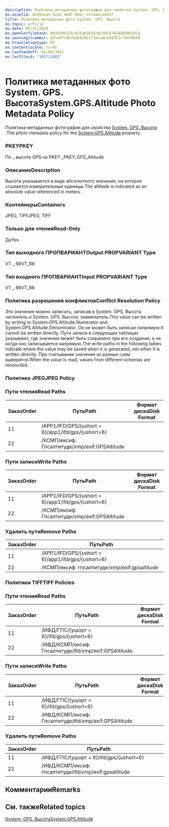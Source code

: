 ```yaml
---
description: Политика метаданных фотографии для свойства System. GPS. Высота.
ms.assetid: 63d59aa3-52a6-4b6f-b6ec-a1c4abcee83f
title: Политика метаданных фото System. GPS. Высота
ms.topic: article
ms.date: 05/31/2018
ms.openlocfilehash: 003d39d135c625a01035c023b5d7dc8d890b3b1a
ms.sourcegitcommit: 831e8f3db78ab820e1710cede244553c70e50500
ms.translationtype: MT
ms.contentlocale: ru-RU
ms.lasthandoff: 01/08/2021
ms.locfileid: "105712802"
---
```

# <a name="systemgpsaltitude-photo-metadata-policy"></a><span data-ttu-id="4ec15-103">Политика метаданных фото System. GPS. Высота</span><span class="sxs-lookup"><span data-stu-id="4ec15-103">System.GPS.Altitude Photo Metadata Policy</span></span>

<span data-ttu-id="4ec15-104">Политика метаданных фотографии для свойства [System. GPS. Высота](../properties/props-system-gps-altitude.md) .</span><span class="sxs-lookup"><span data-stu-id="4ec15-104">The photo metadata policy for the [System.GPS.Altitude](../properties/props-system-gps-altitude.md) property.</span></span>

### <a name="pkey"></a><span data-ttu-id="4ec15-105">PKEY</span><span class="sxs-lookup"><span data-stu-id="4ec15-105">PKEY</span></span>

<span data-ttu-id="4ec15-106">По \_ высоте GPS на PKEY \_</span><span class="sxs-lookup"><span data-stu-id="4ec15-106">PKEY\_GPS\_Altitude</span></span>

### <a name="description"></a><span data-ttu-id="4ec15-107">Описание</span><span class="sxs-lookup"><span data-stu-id="4ec15-107">Description</span></span>

<span data-ttu-id="4ec15-108">Высота указывается в виде абсолютного значения, на которое ссылается измерительные единицы.</span><span class="sxs-lookup"><span data-stu-id="4ec15-108">The altitude is indicated as an absolute value referenced in meters.</span></span>

### <a name="containers"></a><span data-ttu-id="4ec15-109">Контейнеры</span><span class="sxs-lookup"><span data-stu-id="4ec15-109">Containers</span></span>

<span data-ttu-id="4ec15-110">JPEG, TIFF</span><span class="sxs-lookup"><span data-stu-id="4ec15-110">JPEG, TIFF</span></span>

### <a name="read-only"></a><span data-ttu-id="4ec15-111">Только для чтения</span><span class="sxs-lookup"><span data-stu-id="4ec15-111">Read-Only</span></span>

<span data-ttu-id="4ec15-112">Да</span><span class="sxs-lookup"><span data-stu-id="4ec15-112">Yes</span></span>

### <a name="output-propvariant-type"></a><span data-ttu-id="4ec15-113">Тип выходного ПРОПВАРИАНТ</span><span class="sxs-lookup"><span data-stu-id="4ec15-113">Output PROPVARIANT Type</span></span>

<span data-ttu-id="4ec15-114">VT \_ R8</span><span class="sxs-lookup"><span data-stu-id="4ec15-114">VT\_R8</span></span>

### <a name="input-propvariant-type"></a><span data-ttu-id="4ec15-115">Тип входного ПРОПВАРИАНТ</span><span class="sxs-lookup"><span data-stu-id="4ec15-115">Input PROPVARIANT Type</span></span>

<span data-ttu-id="4ec15-116">VT \_ R8</span><span class="sxs-lookup"><span data-stu-id="4ec15-116">VT\_R8</span></span>

### <a name="conflict-resolution-policy"></a><span data-ttu-id="4ec15-117">Политика разрешения конфликтов</span><span class="sxs-lookup"><span data-stu-id="4ec15-117">Conflict Resolution Policy</span></span>

<span data-ttu-id="4ec15-118">Это значение можно записать, записав в System. GPS. Высота. числитель и System. GPS. Высота. знаменатель.</span><span class="sxs-lookup"><span data-stu-id="4ec15-118">This value can be written by writing to System.GPS.Altitude.Numerator and System.GPS.Altitude.Denominator.</span></span> <span data-ttu-id="4ec15-119">Он не может быть записан напрямую.</span><span class="sxs-lookup"><span data-stu-id="4ec15-119">It cannot be written directly.</span></span> <span data-ttu-id="4ec15-120">Пути записи в следующих таблицах указывают, где значение может быть сохранено при его создании, а не когда оно записывается напрямую.</span><span class="sxs-lookup"><span data-stu-id="4ec15-120">The write paths in the following tables indicate where the value may be saved when it is generated, not when it is written directly.</span></span> <span data-ttu-id="4ec15-121">При считывании значения из разных схем выверятся.</span><span class="sxs-lookup"><span data-stu-id="4ec15-121">When the value is read, values from different schemas are reconciled.</span></span>

### <a name="jpeg-policy"></a><span data-ttu-id="4ec15-122">Политика JPEG</span><span class="sxs-lookup"><span data-stu-id="4ec15-122">JPEG Policy</span></span>

### <a name="read-paths"></a><span data-ttu-id="4ec15-123">Пути чтения</span><span class="sxs-lookup"><span data-stu-id="4ec15-123">Read Paths</span></span>



| <span data-ttu-id="4ec15-124">Заказ</span><span class="sxs-lookup"><span data-stu-id="4ec15-124">Order</span></span> | <span data-ttu-id="4ec15-125">Путь</span><span class="sxs-lookup"><span data-stu-id="4ec15-125">Path</span></span>                     | <span data-ttu-id="4ec15-126">Формат диска</span><span class="sxs-lookup"><span data-stu-id="4ec15-126">Disk Format</span></span> |
|-------|--------------------------|-------------|
| <span data-ttu-id="4ec15-127">1</span><span class="sxs-lookup"><span data-stu-id="4ec15-127">1</span></span>     | <span data-ttu-id="4ec15-128">/APP1/IFD/GPS/{ushort = 6}</span><span class="sxs-lookup"><span data-stu-id="4ec15-128">/app1/ifd/gps/{ushort=6}</span></span> |             |
| <span data-ttu-id="4ec15-129">2</span><span class="sxs-lookup"><span data-stu-id="4ec15-129">2</span></span>     | <span data-ttu-id="4ec15-130">/КСМП/ексиф: Гпсалтитуде</span><span class="sxs-lookup"><span data-stu-id="4ec15-130">/xmp/exif:GPSAltitude</span></span>    |             |



 

### <a name="write-paths"></a><span data-ttu-id="4ec15-131">Пути записи</span><span class="sxs-lookup"><span data-stu-id="4ec15-131">Write Paths</span></span>



| <span data-ttu-id="4ec15-132">Заказ</span><span class="sxs-lookup"><span data-stu-id="4ec15-132">Order</span></span> | <span data-ttu-id="4ec15-133">Путь</span><span class="sxs-lookup"><span data-stu-id="4ec15-133">Path</span></span>                     | <span data-ttu-id="4ec15-134">Формат диска</span><span class="sxs-lookup"><span data-stu-id="4ec15-134">Disk Format</span></span> |
|-------|--------------------------|-------------|
| <span data-ttu-id="4ec15-135">1</span><span class="sxs-lookup"><span data-stu-id="4ec15-135">1</span></span>     | <span data-ttu-id="4ec15-136">/APP1/IFD/GPS/{ushort = 6}</span><span class="sxs-lookup"><span data-stu-id="4ec15-136">/app1/ifd/gps/{ushort=6}</span></span> |             |
| <span data-ttu-id="4ec15-137">2</span><span class="sxs-lookup"><span data-stu-id="4ec15-137">2</span></span>     | <span data-ttu-id="4ec15-138">/КСМП/ексиф: Гпсалтитуде</span><span class="sxs-lookup"><span data-stu-id="4ec15-138">/xmp/exif:GPSAltitude</span></span>    |             |



 

### <a name="remove-paths"></a><span data-ttu-id="4ec15-139">Удалить пути</span><span class="sxs-lookup"><span data-stu-id="4ec15-139">Remove Paths</span></span>



| <span data-ttu-id="4ec15-140">Заказ</span><span class="sxs-lookup"><span data-stu-id="4ec15-140">Order</span></span> | <span data-ttu-id="4ec15-141">Путь</span><span class="sxs-lookup"><span data-stu-id="4ec15-141">Path</span></span>                     |
|-------|--------------------------|
| <span data-ttu-id="4ec15-142">1</span><span class="sxs-lookup"><span data-stu-id="4ec15-142">1</span></span>     | <span data-ttu-id="4ec15-143">/APP1/IFD/GPS/{ushort = 6}</span><span class="sxs-lookup"><span data-stu-id="4ec15-143">/app1/ifd/gps/{ushort=6}</span></span> |
| <span data-ttu-id="4ec15-144">2</span><span class="sxs-lookup"><span data-stu-id="4ec15-144">2</span></span>     | <span data-ttu-id="4ec15-145">/КСМП/ексиф: гпсалтитуде</span><span class="sxs-lookup"><span data-stu-id="4ec15-145">/xmp/exif:gpsaltitude</span></span>    |



 

### <a name="tiff-policies"></a><span data-ttu-id="4ec15-146">Политики TIFF</span><span class="sxs-lookup"><span data-stu-id="4ec15-146">TIFF Policies</span></span>

### <a name="read-paths"></a><span data-ttu-id="4ec15-147">Пути чтения</span><span class="sxs-lookup"><span data-stu-id="4ec15-147">Read Paths</span></span>



| <span data-ttu-id="4ec15-148">Заказ</span><span class="sxs-lookup"><span data-stu-id="4ec15-148">Order</span></span> | <span data-ttu-id="4ec15-149">Путь</span><span class="sxs-lookup"><span data-stu-id="4ec15-149">Path</span></span>                      | <span data-ttu-id="4ec15-150">Формат диска</span><span class="sxs-lookup"><span data-stu-id="4ec15-150">Disk Format</span></span> |
|-------|---------------------------|-------------|
| <span data-ttu-id="4ec15-151">1</span><span class="sxs-lookup"><span data-stu-id="4ec15-151">1</span></span>     | <span data-ttu-id="4ec15-152">/ИФД/ГПС/{ушорт = 6}</span><span class="sxs-lookup"><span data-stu-id="4ec15-152">/ifd/gps/{ushort=6}</span></span>       |             |
| <span data-ttu-id="4ec15-153">2</span><span class="sxs-lookup"><span data-stu-id="4ec15-153">2</span></span>     | <span data-ttu-id="4ec15-154">/ИФД/КСМП/ексиф: Гпсалтитуде</span><span class="sxs-lookup"><span data-stu-id="4ec15-154">/ifd/xmp/exif:GPSAltitude</span></span> |             |



 

### <a name="write-paths"></a><span data-ttu-id="4ec15-155">Пути записи</span><span class="sxs-lookup"><span data-stu-id="4ec15-155">Write Paths</span></span>



| <span data-ttu-id="4ec15-156">Заказ</span><span class="sxs-lookup"><span data-stu-id="4ec15-156">Order</span></span> | <span data-ttu-id="4ec15-157">Путь</span><span class="sxs-lookup"><span data-stu-id="4ec15-157">Path</span></span>                      | <span data-ttu-id="4ec15-158">Формат диска</span><span class="sxs-lookup"><span data-stu-id="4ec15-158">Disk Format</span></span> |
|-------|---------------------------|-------------|
| <span data-ttu-id="4ec15-159">1</span><span class="sxs-lookup"><span data-stu-id="4ec15-159">1</span></span>     | <span data-ttu-id="4ec15-160">/ИФД/ГПС/{ушорт = 6}</span><span class="sxs-lookup"><span data-stu-id="4ec15-160">/ifd/gps/{ushort=6}</span></span>       |             |
| <span data-ttu-id="4ec15-161">2</span><span class="sxs-lookup"><span data-stu-id="4ec15-161">2</span></span>     | <span data-ttu-id="4ec15-162">/ИФД/КСМП/ексиф: Гпсалтитуде</span><span class="sxs-lookup"><span data-stu-id="4ec15-162">/ifd/xmp/exif:GPSAltitude</span></span> |             |



 

### <a name="remove-paths"></a><span data-ttu-id="4ec15-163">Удалить пути</span><span class="sxs-lookup"><span data-stu-id="4ec15-163">Remove Paths</span></span>



| <span data-ttu-id="4ec15-164">Заказ</span><span class="sxs-lookup"><span data-stu-id="4ec15-164">Order</span></span> | <span data-ttu-id="4ec15-165">Путь</span><span class="sxs-lookup"><span data-stu-id="4ec15-165">Path</span></span>                      |     |
|-------|---------------------------|-----|
| <span data-ttu-id="4ec15-166">1</span><span class="sxs-lookup"><span data-stu-id="4ec15-166">1</span></span>     | <span data-ttu-id="4ec15-167">/ИФД/ГПС/{ушорт = 6}</span><span class="sxs-lookup"><span data-stu-id="4ec15-167">/ifd/gps/{ushort=6}</span></span>       |     |
| <span data-ttu-id="4ec15-168">2</span><span class="sxs-lookup"><span data-stu-id="4ec15-168">2</span></span>     | <span data-ttu-id="4ec15-169">/ИФД/КСМП/ексиф: гпсалтитуде</span><span class="sxs-lookup"><span data-stu-id="4ec15-169">/ifd/xmp/exif:gpsaltitude</span></span> |     |



 

## <a name="remarks"></a><span data-ttu-id="4ec15-170">Комментарии</span><span class="sxs-lookup"><span data-stu-id="4ec15-170">Remarks</span></span>

## <a name="related-topics"></a><span data-ttu-id="4ec15-171">См. также</span><span class="sxs-lookup"><span data-stu-id="4ec15-171">Related topics</span></span>

<dl> <dt>

[<span data-ttu-id="4ec15-172">System. GPS. Высота</span><span class="sxs-lookup"><span data-stu-id="4ec15-172">System.GPS.Altitude</span></span>](../properties/props-system-gps-altitude.md)
</dt> </dl>

 

 

